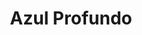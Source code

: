 ---
title: "Azul Profundo"
description: "A veces la imaginación se sumerge donde la lógica no alcanza. Esta ilustración nació del deseo de explorar lo acuático desde una mirada infantil y desbordada. El tiburón, con su ojo desmesurado y líneas simplificadas, nada entre burbujas y formas naranjas que no buscan representar, sino sugerir. Es una celebración del color, del ritmo visual, y de la libertad de dibujar sin pedirle permiso al realismo. Aquí, el océano es un juego, y el depredador se convierte en personaje de cuento."
image: "@assets/projects/5.webp"
---